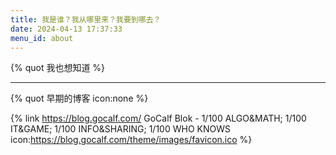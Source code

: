 ```yaml
---
title: 我是谁？我从哪里来？我要到哪去？
date: 2024-04-13 17:37:33
menu_id: about
---
```


{% quot 我也想知道 %}

---

{% quot 早期的博客 icon:none %}

{% link https://blog.gocalf.com/ GoCalf Blok - 1/100 ALGO&MATH; 1/100 IT&GAME; 1/100 INFO&SHARING; 1/100 WHO KNOWS icon:https://blog.gocalf.com/theme/images/favicon.ico %}
